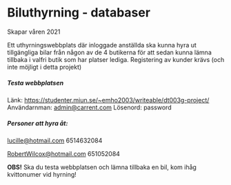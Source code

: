 # Biluthyrning - databaser
Skapar våren 2021
<br>

Ett uthyrningswebbplats där inloggade anställda ska kunna hyra ut tillgängliga bilar från någon av de 4 butikerna för att sedan kunna lämna tillbaka i valfri butik som har platser lediga. Registering av kunder krävs (och inte möjligt i detta projekt) 

##### Testa webbplatsen
Länk: https://studenter.miun.se/~emho2003/writeable/dt003g-project/
Användarnman: admin@carrent.com
Lösenord: password

##### Personer att hyra åt:
lucille@hotmail.com
6514632084

RobertWilcox@hotmail.com
651052084

**OBS!** Ska du testa webbplatsen och lämna tillbaka en bil, kom ihåg kvittonumer vid hyrning!